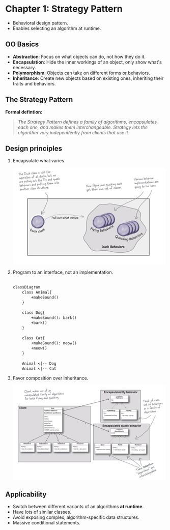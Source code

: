 # Chapter 1: Strategy Pattern

- Behavioral design pattern.
- Enables selecting an algorithm at runtime.

## OO Basics

- **Abstraction**: Focus on what objects can do, not how they do it.
- **Encapsulation**: Hide the inner workings of an object, only show what's necessary.
- **Polymorphism**: Objects can take on different forms or behaviors.
- **Inheritance**: Create new objects based on existing ones, inheriting their traits and behaviors.

## The Strategy Pattern

**Formal defintion:**
> *The Strategy Pattern defines a family of algorithms, encapsulates each one, and makes them interchangeable. Strategy lets the algorithm vary independently from clients that use it.*

## Design principles

1. Encapsulate what varies.

    ![alt text](image.png)

1. Program to an interface, not an implementation.

    ```mermaid

    classDiagram
        class Animal{
            +makeSound()
        }

        class Dog{
            +makeSound(): bark()
            +bark()
        }

        class Cat{
            +makeSound(): meow()
            +meow()
        }

        Animal <|-- Dog
        Animal <|-- Cat

    ```

1. Favor composition over inheritance.

    ![alt text](image-1.png)

## Applicability

- Switch between different variants of an algorithms **at runtime**.
- Have lots of similar classes.
- Avoid exposing complex, algorithm-specific data structures.
- Massive conditional statements.
